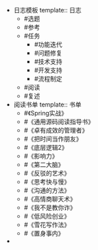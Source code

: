 - 日志模板
  template:: 日志
	- #选题
	- #参考
	- #任务
		- #功能迭代
		- #问题修复
		- #技术支持
		- #开发支持
		- #流程制定
	- #阅读
	- #复述
- 阅读书单
  template:: 书单
	- #《Spring实战》
	- #《通用源码阅读指导书》
	- #《卓有成效的管理者》
	- #《把时间当作朋友》
	- #《底层逻辑2》
	- #《影响力》
	- #《第二大脑》
	- #《反驳的艺术》
	- #《思考快与慢》
	- #《沟通的方法》
	- #《高情商聊天术》
	- #《我不是教你诈》
	- #《低风险创业》
	- #《雪花写作法》
	- #《置身事内》
-